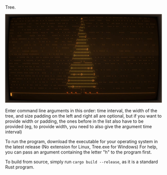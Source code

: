 Tree.

![A christmas tree in the terminal cool-retro-term](media/tree.gif)

Enter command line arguments in this order: time interval, the width of the tree, and size padding on the left and right
all are optional, but if you want to provide width or padding, the ones before in the list also have to be provided
(eg, to provide width, you need to also give the argument time interval)

To run the program, download the executable for your operating system in the latest release (No extension for Linux, Tree.exe for Windows)
For help, you can pass an argument containing the letter "h" to the program first.

To build from source, simply run `cargo build --release`, as it is a standard Rust program.

